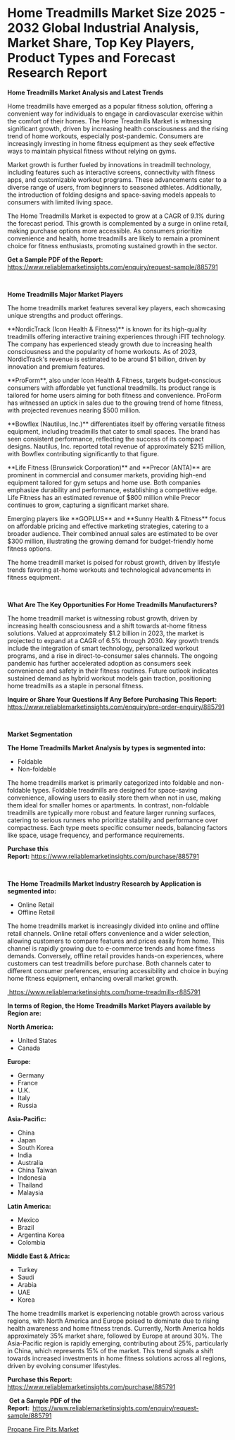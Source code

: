 <p><h1>Home Treadmills Market Size 2025 - 2032 Global Industrial Analysis, Market Share, Top Key Players, Product Types and Forecast Research Report</h1></p><p><strong>Home Treadmills Market Analysis and Latest Trends</strong></p>
<p><p>Home treadmills have emerged as a popular fitness solution, offering a convenient way for individuals to engage in cardiovascular exercise within the comfort of their homes. The Home Treadmills Market is witnessing significant growth, driven by increasing health consciousness and the rising trend of home workouts, especially post-pandemic. Consumers are increasingly investing in home fitness equipment as they seek effective ways to maintain physical fitness without relying on gyms.</p><p>Market growth is further fueled by innovations in treadmill technology, including features such as interactive screens, connectivity with fitness apps, and customizable workout programs. These advancements cater to a diverse range of users, from beginners to seasoned athletes. Additionally, the introduction of folding designs and space-saving models appeals to consumers with limited living space.</p><p>The Home Treadmills Market is expected to grow at a CAGR of 9.1% during the forecast period. This growth is complemented by a surge in online retail, making purchase options more accessible. As consumers prioritize convenience and health, home treadmills are likely to remain a prominent choice for fitness enthusiasts, promoting sustained growth in the sector.</p></p>
<p><strong>Get a Sample PDF of the Report:&nbsp;</strong> <a href="https://www.reliablemarketinsights.com/enquiry/request-sample/885791?utm_campaign=3312&utm_medium=2&utm_source=Github&utm_content=ia&utm_term=05042025&utm_id=home-treadmills">https://www.reliablemarketinsights.com/enquiry/request-sample/885791</a></p>
<p>&nbsp;</p>
<p><strong>Home Treadmills Major Market Players</strong></p>
<p><p>The home treadmills market features several key players, each showcasing unique strengths and product offerings. </p><p>**NordicTrack (Icon Health & Fitness)** is known for its high-quality treadmills offering interactive training experiences through iFIT technology. The company has experienced steady growth due to increasing health consciousness and the popularity of home workouts. As of 2023, NordicTrack's revenue is estimated to be around $1 billion, driven by innovation and premium features.</p><p>**ProForm**, also under Icon Health & Fitness, targets budget-conscious consumers with affordable yet functional treadmills. Its product range is tailored for home users aiming for both fitness and convenience. ProForm has witnessed an uptick in sales due to the growing trend of home fitness, with projected revenues nearing $500 million.</p><p>**Bowflex (Nautilus, Inc.)** differentiates itself by offering versatile fitness equipment, including treadmills that cater to small spaces. The brand has seen consistent performance, reflecting the success of its compact designs. Nautilus, Inc. reported total revenue of approximately $215 million, with Bowflex contributing significantly to that figure.</p><p>**Life Fitness (Brunswick Corporation)** and **Precor (ANTA)** are prominent in commercial and consumer markets, providing high-end equipment tailored for gym setups and home use. Both companies emphasize durability and performance, establishing a competitive edge. Life Fitness has an estimated revenue of $800 million while Precor continues to grow, capturing a significant market share.</p><p>Emerging players like **GOPLUS** and **Sunny Health & Fitness** focus on affordable pricing and effective marketing strategies, catering to a broader audience. Their combined annual sales are estimated to be over $300 million, illustrating the growing demand for budget-friendly home fitness options.</p><p>The home treadmill market is poised for robust growth, driven by lifestyle trends favoring at-home workouts and technological advancements in fitness equipment.</p></p>
<p>&nbsp;</p>
<p><strong>What Are The Key Opportunities For Home Treadmills Manufacturers?</strong></p>
<p><p>The home treadmill market is witnessing robust growth, driven by increasing health consciousness and a shift towards at-home fitness solutions. Valued at approximately $1.2 billion in 2023, the market is projected to expand at a CAGR of 6.5% through 2030. Key growth trends include the integration of smart technology, personalized workout programs, and a rise in direct-to-consumer sales channels. The ongoing pandemic has further accelerated adoption as consumers seek convenience and safety in their fitness routines. Future outlook indicates sustained demand as hybrid workout models gain traction, positioning home treadmills as a staple in personal fitness.</p></p>
<p><strong>Inquire or Share Your Questions If Any Before Purchasing This Report:</strong> <a href="https://www.reliablemarketinsights.com/enquiry/pre-order-enquiry/885791?utm_campaign=3312&utm_medium=2&utm_source=Github&utm_content=ia&utm_term=05042025&utm_id=home-treadmills">https://www.reliablemarketinsights.com/enquiry/pre-order-enquiry/885791</a></p>
<p>&nbsp;</p>
<p><strong>Market Segmentation</strong></p>
<p><strong>The Home Treadmills Market Analysis by types is segmented into:</strong></p>
<p><ul><li>Foldable</li><li>Non-foldable</li></ul></p>
<p><p>The home treadmills market is primarily categorized into foldable and non-foldable types. Foldable treadmills are designed for space-saving convenience, allowing users to easily store them when not in use, making them ideal for smaller homes or apartments. In contrast, non-foldable treadmills are typically more robust and feature larger running surfaces, catering to serious runners who prioritize stability and performance over compactness. Each type meets specific consumer needs, balancing factors like space, usage frequency, and performance requirements.</p></p>
<p><strong>Purchase this Report:&nbsp;</strong><a href="https://www.reliablemarketinsights.com/purchase/885791?utm_campaign=3312&utm_medium=2&utm_source=Github&utm_content=ia&utm_term=05042025&utm_id=home-treadmills">https://www.reliablemarketinsights.com/purchase/885791</a></p>
<p>&nbsp;</p>
<p><strong>The Home Treadmills Market Industry Research by Application is segmented into:</strong></p>
<p><ul><li>Online Retail</li><li>Offline Retail</li></ul></p>
<p><p>The home treadmills market is increasingly divided into online and offline retail channels. Online retail offers convenience and a wider selection, allowing customers to compare features and prices easily from home. This channel is rapidly growing due to e-commerce trends and home fitness demands. Conversely, offline retail provides hands-on experiences, where customers can test treadmills before purchase. Both channels cater to different consumer preferences, ensuring accessibility and choice in buying home fitness equipment, enhancing overall market growth.</p></p>
<p><a href="https://www.reliablemarketinsights.com/home-treadmills-r885791?utm_campaign=3312&utm_medium=2&utm_source=Github&utm_content=ia&utm_term=05042025&utm_id=home-treadmills">&nbsp;https://www.reliablemarketinsights.com/home-treadmills-r885791</a></p>
<p><strong>In terms of Region, the Home Treadmills Market Players available by Region are:</strong></p>
<p>
    <p> <strong> North America: </strong>
        <ul>
            <li>United States</li>
            <li>Canada</li>
        </ul>
        </p> 
    <p> <strong> Europe: </strong>
        <ul>
            <li>Germany</li>
            <li>France</li>
            <li>U.K.</li>
            <li>Italy</li>
            <li>Russia</li>
        </ul>
        </p> 
    <p> <strong> Asia-Pacific: </strong>
        <ul>
            <li>China</li>
            <li>Japan</li>
            <li>South Korea</li>
            <li>India</li>
            <li>Australia</li>
            <li>China Taiwan</li>
            <li>Indonesia</li>
            <li>Thailand</li>
            <li>Malaysia</li>
        </ul>
        </p> 
    <p> <strong> Latin America: </strong>
        <ul>
            <li>Mexico</li>
            <li>Brazil</li>
            <li>Argentina Korea</li>
            <li>Colombia</li>
        </ul>
        </p> 
    <p> <strong> Middle East & Africa: </strong>
        <ul>
            <li>Turkey</li>
            <li>Saudi</li>
            <li>Arabia</li>
            <li>UAE</li>
            <li>Korea</li>
        </ul>
    </p>
    </p>
<p><p>The home treadmills market is experiencing notable growth across various regions, with North America and Europe poised to dominate due to rising health awareness and home fitness trends. Currently, North America holds approximately 35% market share, followed by Europe at around 30%. The Asia-Pacific region is rapidly emerging, contributing about 25%, particularly in China, which represents 15% of the market. This trend signals a shift towards increased investments in home fitness solutions across all regions, driven by evolving consumer lifestyles.</p></p>
<p><strong>Purchase this Report: </strong><a href="https://www.reliablemarketinsights.com/purchase/885791?utm_campaign=3312&utm_medium=2&utm_source=Github&utm_content=ia&utm_term=05042025&utm_id=home-treadmills">https://www.reliablemarketinsights.com/purchase/885791</a></p>
<p>&nbsp;<strong>Get a Sample PDF of the Report:&nbsp;&nbsp;</strong><a href="https://www.reliablemarketinsights.com/enquiry/request-sample/885791?utm_campaign=3312&utm_medium=2&utm_source=Github&utm_content=ia&utm_term=05042025&utm_id=home-treadmills">https://www.reliablemarketinsights.com/enquiry/request-sample/885791</a></p>
<p><strong></strong></p>
<p><p><a href="https://github.com/casimbrhelck/Market-Research-Report-List-1/blob/main/propane-fire-pits-market.md?utm_campaign=3312&utm_medium=2&utm_source=Github&utm_content=ia&utm_term=05042025&utm_id=home-treadmills">Propane Fire Pits Market</a></p></p>
